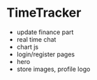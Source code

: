 # TimeTracker
- update finance part
- real time chat
- chart js
- login/register pages
- hero
- store images, profile logo
